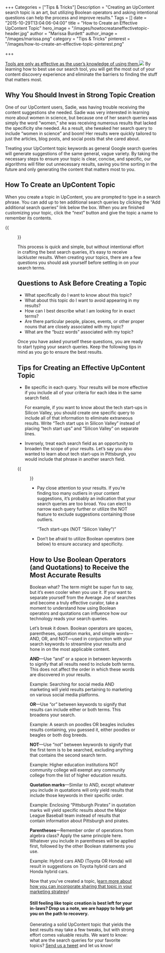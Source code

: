 +++
Categories = ["Tips & Tricks"]
Description = "Creating an UpContent search topic is an art, but utilizing Boolean operators and asking intentional questions can help the process and improve results."
Tags = []
date = "2015-10-29T13:04:06-04:00"
title = "How to Create an Effective UpContent Topic"
hero_image = "/images/howtocreataneffectivetopic-header.jpg"
author = "Marissa Burdett"
author_image = "/images/marissa.png"
category = "Tips & Tricks"
pinterest = "/images/how-to-create-an-effective-topic-pinterest.png"


+++

<a target="_blank" href="http://ctt.ec/PrG58"><span class="tweetthis">Tools are only as effective as the user’s knowledge of using them.</span><img src="/images/twitter-bird.png" style="margin-bottom: 0 !important;"/></a> By learning how to best use our search tool, you will get the most out of your content discovery experience and eliminate the barriers to finding the stuff that matters most.

## Why You Should Invest in Strong Topic Creation

One of our UpContent users, Sadie, was having trouble receiving the content suggestions she needed. Sadie was very interested in learning more about women in science, but because one of her search queries was simply the word “women,” she was receiving numerous results that lacked the specificity she needed. As a result, she tweaked her search query to include “women in science” and boom! Her results were quickly tailored to just the articles, blog posts, and social posts that she cared about.

Treating your UpContent topic keywords as general Google search queries will generate suggestions of the same general, vague variety. By taking the necessary steps to ensure your topic is clear, concise, and specific, our algorithms will filter out unnecessary results, saving you time sorting in the future and only generating the content that matters most to you.

## How To Create an UpContent Topic

When you create a topic in UpContent, you are prompted to type in a search phrase. You can add up to ten additional search queries by clicking the “Add additional search queries” link below the box. When you are finished customizing your topic, click the “next” button and give the topic a name to remember its contents.

{{<figure src="/images/effective-topic-image-1.png" title="" alt="Be Specific with Each Query" caption-top="false">}}

This process is quick and simple, but without intentional effort in crafting the best search queries, it’s easy to receive lackluster results. When creating your topics, there are a few questions you should ask yourself before settling in on your search terms.

## Questions to Ask Before Creating a Topic

- What specifically do I want to know about this topic?
- What about this topic do I want to avoid appearing in my results?
- How can I best describe what I am looking for in exact terms?
- Are there particular people, places, events, or other proper nouns that are closely associated with my topic?
- What are the “buzz words” associated with my topic?

Once you have asked yourself these questions, you are ready to start typing your search queries. Keep the following tips in mind as you go to ensure the best results.

## Tips for Creating an Effective UpContent Topic

- Be specific in each query. Your results will be more effective if you include all of your criteria for each idea in the same search field.

    For example, if you want to know about the tech start-ups in Silicon Valley, you should create one specific query to include all of that information to eliminate extraneous results. Write “Tech start ups in Silicon Valley” instead of placing “tech start ups” and “Silicon Valley” on separate lines.


- Inversely, treat each search field as an opportunity to broaden the scope of your results. Let’s say you also wanted to learn about tech start-ups in Pittsburgh, you would include that phrase in another search field.

{{<figure src="/images/effective-topic-image-2.png" title="" alt="Multiple Search Queries" caption-top="false">}}


- Pay close attention to your results. If you’re finding too many outliers in your content suggestions, it’s probably an indication that your search queries are too broad. You can elect to narrow each query further or utilize the NOT feature to exclude suggestions containing those outliers.

    “Tech start-ups (NOT “Silicon Valley”)”


- Don’t be afraid to utilize Boolean operators (see below) to ensure accuracy and specificity.

## How to Use Boolean Operators (and Quotations) to Receive the Most Accurate Results

Boolean what?  The term might be super fun to say, but it’s even cooler when you use it. If you want to separate yourself from the Average Joe of searches and become a truly effective curator, take a moment to understand how using Boolean operators and quotations can influence how our technology reads your search queries.

Let’s break it down. Boolean operators are spaces, parentheses, quotation marks, and simple words—AND, OR, and NOT—used in conjunction with your search keywords to streamline your results and hone in on the most applicable content.

**AND**—Use “and” or a space in between keywords to signify that all results need to include both terms. This does not affect the order in which these words are discovered in your results.

Example: Searching for social media AND marketing will yield results pertaining to marketing on various social media platforms.

**OR**—Use “or” between keywords to signify that results can include either or both terms. This broadens your search.

Example: A search on poodles OR beagles includes results containing, you guessed it, either poodles or beagles or both dog breeds.

**NOT**—Use “not” between keywords to signify that the first term is to be searched, excluding anything that contains the second search term.

Example: Higher education institutions NOT community college will exempt any community college from the list of higher education results.

**Quotation marks**—Similar to AND, except whatever you include in quotations will only yield results that include those keywords in their specific order.

Example: Enclosing “Pittsburgh Pirates” in quotation marks will yield specific results about the Major League Baseball team instead of results that contain information about Pittsburgh and pirates.

**Parentheses**—Remember order of operations from algebra class? Apply the same principle here. Whatever you include in parentheses will be applied first, followed by the other Boolean statements you use.

Example: Hybrid cars AND (Toyota OR Honda) will result in suggestions on Toyota hybrid cars and Honda hybrid cars.

Now that you've created a topic, l[earn more about how you can incorporate sharing that topic in your marketing strategy](/post/sharing-topics-strategy)!

#### Still feeling like topic creation is best left for your in-laws? Drop us a note, we are happy to help get you on the path to recovery.


Generating a solid UpContent topic that yields the best results may take a few tweaks, but with strong effort comes valuable results. We want to know: what are the search queries for your favorite topics? [Send us a tweet](http://twitter.com/getupcontent) and let us know!
